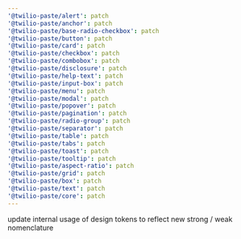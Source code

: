 ```yaml
---
'@twilio-paste/alert': patch
'@twilio-paste/anchor': patch
'@twilio-paste/base-radio-checkbox': patch
'@twilio-paste/button': patch
'@twilio-paste/card': patch
'@twilio-paste/checkbox': patch
'@twilio-paste/combobox': patch
'@twilio-paste/disclosure': patch
'@twilio-paste/help-text': patch
'@twilio-paste/input-box': patch
'@twilio-paste/menu': patch
'@twilio-paste/modal': patch
'@twilio-paste/popover': patch
'@twilio-paste/pagination': patch
'@twilio-paste/radio-group': patch
'@twilio-paste/separator': patch
'@twilio-paste/table': patch
'@twilio-paste/tabs': patch
'@twilio-paste/toast': patch
'@twilio-paste/tooltip': patch
'@twilio-paste/aspect-ratio': patch
'@twilio-paste/grid': patch
'@twilio-paste/box': patch
'@twilio-paste/text': patch
'@twilio-paste/core': patch
---
```


update internal usage of design tokens to reflect new strong / weak nomenclature
